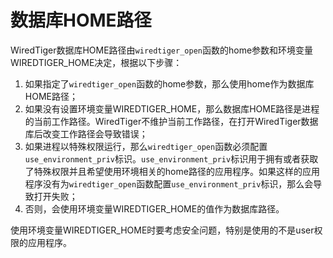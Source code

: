 数据库HOME路径
=============

WiredTiger数据库HOME路径由`wiredtiger_open`函数的home参数和环境变量WIREDTIGER_HOME决定，根据以下步骤：<br>
1. 如果指定了`wiredtiger_open`函数的home参数，那么使用home作为数据库HOME路径；<br>
2. 如果没有设置环境变量WIREDTIGER_HOME，那么数据库HOME路径是进程的当前工作路径。WiredTiger不维护当前工作路径，在打开WiredTiger数据库后改变工作路径会导致错误；<br>
3. 如果进程以特殊权限运行，那么`wiredtiger_open`函数必须配置`use_environment_priv`标识。`use_environment_priv`标识用于拥有或者获取了特殊权限并且希望使用环境相关的home路径的应用程序。如果这样的应用程序没有为`wiredtiger_open`函数配置`use_environment_priv`标识，那么会导致打开失败；<br>
4. 否则，会使用环境变量WIREDTIGER_HOME的值作为数据库路径。<br>

使用环境变量WIREDTIGER_HOME时要考虑安全问题，特别是使用的不是user权限的应用程序。
